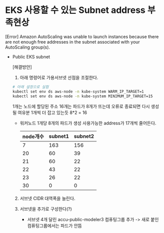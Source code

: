 # EKS 사용할 수 있는 Subnet address 부족현상
[Error]
Amazon AutoScaling was unable to launch instances because there are not enough free addresses in the subnet associated with your AutoScaling group(s).

- Public EKS subnet

    [해결방안]
    1. 아래 명령어로 가용서브넷 선점을 조절한다.
    
    ~~~bash
    # 아래 설정으로 실험
    kubectl set env ds aws-node -n kube-system WARM_IP_TARGET=1
    kubectl set env ds aws-node -n kube-system MINIMUM_IP_TARGET=15
    ~~~

    1개는 노드에 할당된 주소 16개는 파드가 8개가 뜨는데 오류로 종료되면 다시 생성될 여유분 1개씩 더 잡고 있는듯 8*2 = 16

    - 워커노드 1개당 8개의 파드가 생성 사용가능한 address가 17개씩 줄어든다.

        | node개수 | subnet1 | subnet2|
        |-------|-------|-------|
        | 7 |  163 | 156 |
        | 20 | 60  | 39 |
        | 21 | 60  | 22 |
        | 22 | 43  | 22 |
        | 23 | 26  | 22 |
        | 30 | 0   | 0  |

    2. 서브넷 CIDR 대역폭을 늘린다.

    3. 서브넷을 추가로 구성한다(?)
        - 서브넷 4개 달린 accu-public-modeler3 컴퓨팅그룹 추가 -> 새로 붙인 컴퓨팅그룹에서는 파드가 안뜸